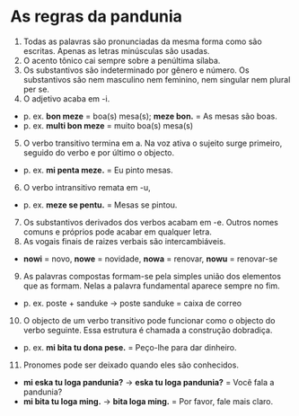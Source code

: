 # As regras da pandunia

1. Todas as palavras são pronunciadas da mesma forma como são escritas. Apenas as letras minúsculas são usadas.
2. O acento tônico cai sempre sobre a penúltima sílaba.
3. Os substantivos são indeterminado por gênero e número. Os substantivos são nem masculino nem feminino, nem singular nem plural per se.
4. O adjetivo acaba em -i.
  - p. ex. **bon meze** = boa(s) mesa(s); **meze bon.** = As mesas são boas.
  - p. ex. **multi bon meze** = muito boa(s) mesa(s)
5. O verbo transitivo termina em a. Na voz ativa o sujeito surge primeiro, seguido do verbo e por último o objecto.
  - p. ex. **mi penta meze.** = Eu pinto mesas.
6. O verbo intransitivo remata em -u,
  - p. ex. **meze se pentu.** = Mesas se pintou.
7. Os substantivos derivados dos verbos acabam em -e. Outros nomes comuns e próprios pode acabar em qualquer letra.
8. As vogais finais de raizes verbais são intercambiáveis.
  - **nowi** = novo, **nowe** = novidade, **nowa** = renovar, **nowu** = renovar-se
9. As palavras compostas formam-se pela simples união dos elementos que as formam. Nelas a palavra fundamental aparece sempre no fim.
  - p. ex. poste + sanduke → poste sanduke = caixa de correo
10. O objecto de um verbo transitivo pode funcionar como o objecto do verbo seguinte. Essa estrutura é chamada a construção dobradiça.
  - p. ex. **mi bita tu dona pese.** = Peço-lhe para dar dinheiro.
11. Pronomes pode ser deixado quando eles são conhecidos.
  - **mi eska tu loga pandunia?** -> **eska tu loga pandunia?** = Você fala a pandunia?
  - **mi bita tu loga ming.** -> **bita loga ming.** = Por favor, fale mais claro. 


